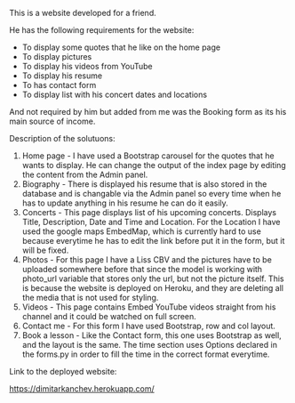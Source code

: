 This is a website developed for a friend.

He has the  following requirements for the website:

  - To display some quotes that he like on the home page
  - To display pictures
  - To display his videos from YouTube
  - To display his resume
  - To has contact form
  - To display list with his concert dates and locations
  
  And not required by him but added from me was the Booking form
  as its his main source of income.
  
  
 Description of the solutuons:
 
 1. Home page - I have used a Bootstrap carousel for the quotes that he wants to display. He can change the output of the index page by editing the content from the Admin panel.
 2. Biography - There is displayed his resume that is also stored in the database and is changable via the Admin panel so every time when he has to update anything in his resume he can do it easily.
 3. Concerts - This page displays list of his upcoming concerts. Displays Title, Description, Date and Time and Location. For the Location I have used the google maps EmbedMap, which is currently hard to use because everytime he has to edit the link before put it in the form, but it will be fixed.
 4. Photos - For this page I have a Liss CBV and the pictures have to be uploaded somewhere before that since the model is working with photo_url variable that stores only the url, but not the picture itself. This is because the website is deployed on Heroku, and they are deleting all the media that is not used for styling.
 5. Videos - This page contains Embed YouTube videos straight from his channel and it could be watched on full screen.
 6. Contact me - For this form I have used Bootstrap, row and col layout.
 7. Book a lesson - Like the Contact form, this one uses Bootstrap as well, and the layout is the same. The time section uses Options declared in the forms.py in order to fill the time in the correct format everytime.


Link to the deployed website:

https://dimitarkanchev.herokuapp.com/
